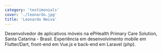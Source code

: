 ```yaml
---
category: 'testimonials'
cover: './leonardo.jpg'
title: 'Leonardo Neiva'
---
```


Desenvolvedor de aplicativos móveis na ePHealth Primary Care Solution, Santa Catarina - Brasil. Experiência em desenvolvimento mobile em Flutter/Dart, front-end em Vue.js e back-end em Laravel (php).

